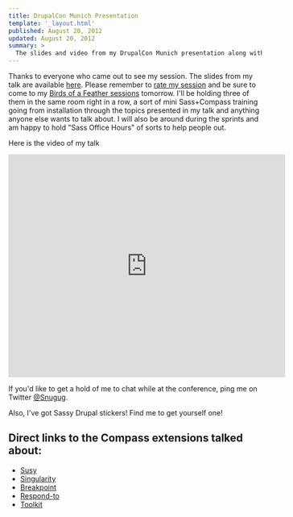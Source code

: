 ```yaml
---
title: DrupalCon Munich Presentation
template: '_layout.html'
published: August 20, 2012
updated: August 20, 2012
summary: >
  The slides and video from my DrupalCon Munich presentation along with some links.
---
```

Thanks to everyone who came out to see my session. The slides from my talk are available [here](http://snugug.com/documents/drupalcon-munich-presentation/session.pdf). Please remember to [rate my session](http://munich2012.drupal.org/node/add/session-evaluation/249?destination=node/249) and be sure to come to my [Birds of a Feather sessions](http://munich2012.drupal.org/program/schedule/bofs/2012-08-22) tomorrow. I'll be holding three of them in the same room right in a row, a sort of mini Sass+Compass training going from installation through the topics presented in my talk and anything anyone else wants to talk about. I will also be around during the sprints and am happy to hold "Sass Office Hours" of sorts to help people out.

Here is the video of my talk

<div class="fluid-wrapper"><iframe src="http://blip.tv/play/AYOBuxEC.html?p=1" width="550" height="443" frameborder="0" allowfullscreen></iframe></div>

If you'd like to get a hold of me to chat while at the conference, ping me on Twitter [@Snugug](http://twitter.com/snugug).

Also, I've got Sassy Drupal stickers! Find me to get yourself one!

## Direct links to the Compass extensions talked about:
* [Susy](http://susy.oddbird.net)
* [Singularity](http://singularity.gs/)
* [Breakpoint](http://github.com/canarymason/breakpoint)
* [Respond-to](http://github.com/snugug/respond-to)
* [Toolkit](http://github.com/snugug/toolkit)
